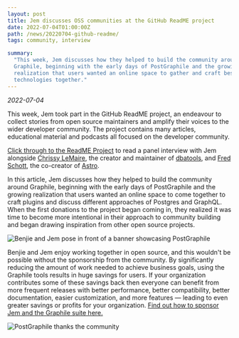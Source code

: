 ```yaml
---
layout: post
title: Jem discusses OSS communities at the GitHub ReadME project
date: 2022-07-04T01:00:00Z
path: /news/20220704-github-readme/
tags: community, interview

summary:
  "This week, Jem discusses how they helped to build the community around
  Graphile, beginning with the early days of PostGraphile and the growing
  realization that users wanted an online space to gather and craft bespoke
  technologies together."
---
```


_2022-07-04_

<p class="intro">This week, Jem took part in the
GitHub ReadME project, an endeavour to collect
stories from open source maintainers and amplify their voices to the wider
developer community. The project contains many articles, educational material
and podcasts all focused on the developer community.</p>

[Click through to the ReadME Project](https://github.blog/2022-06-30-what-to-do-when-your-open-source-project-becomes-a-community/)
to read a panel interview with Jem alongside
[Chrissy LeMaire](https://tech.lgbt/@cl), the creator and maintainer of
[dbatools](https://dbatools.io/), and
[Fred Schott](http://fredkschott.com/about/), the co-creator of
[Astro](https://astro.build/).

In this article, Jem discusses how they helped to build the community around
Graphile, beginning with the early days of PostGraphile and the growing
realization that users wanted an online space to come together to craft plugins
and discuss different approaches of Postgres and GraphQL. When the first
donations to the project began coming in, they realized it was time to become
more intentional in their approach to community building and began drawing
inspiration from other open source projects.

<div class="flex flex-wrap justify-around">
<img alt="Benjie and Jem pose in front of a banner showcasing PostGraphile" src="/images/news/benjie-and-jem-fosdem.jpg" style="max-height: 500px" />
</div>

Benjie and Jem enjoy working together in open source, and this wouldn't be
possible without the sponsorship from the community. By significantly reducing
the amount of work needed to achieve business goals, using the Graphile tools
results in huge savings for users. If your organization contributes some of
these savings back then everyone can benefit from more frequent releases with
better performance, better compatibility, better documentation, easier
customization, and more features — leading to even greater savings or profits
for your organization.
[Find out how to sponsor Jem and the Graphile suite here.](/sponsor/)

<div class="flex flex-wrap justify-around">
<img alt="PostGraphile thanks the community" src="/images/thanks.png" />
</div>
